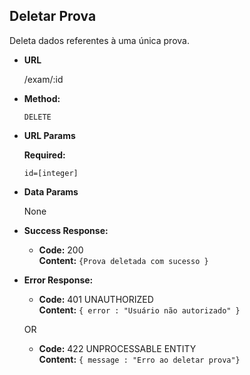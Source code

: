 **Deletar Prova**
----

Deleta dados referentes à uma única prova.

* **URL**

    /exam/:id

* **Method:**

    `DELETE`
  
*  **URL Params**

   **Required:**
 
    `id=[integer]`

* **Data Params**

    None

* **Success Response:**

  * **Code:** 200 <br />
    **Content:** `{Prova deletada com sucesso }`
 
* **Error Response:**

  * **Code:** 401 UNAUTHORIZED <br />
    **Content:** `{ error : "Usuário não autorizado" }`

  OR

  * **Code:** 422 UNPROCESSABLE ENTITY <br />
    **Content:** `{ message : "Erro ao deletar prova"}`
